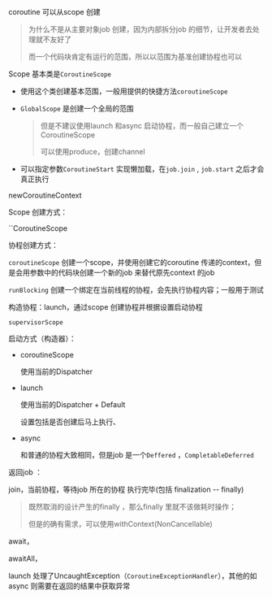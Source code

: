 coroutine 可以从scope 创建

> 为什么不是从主要对象job 创建，因为内部拆分job 的细节，让开发者去处理就不友好了
>
> 而一个代码块肯定有运行的范围，所以以范围为基准创建协程也可以

Scope 基本类是`CoroutineScope` 

- 使用这个类创建基本范围，一般用提供的快捷方法`coroutineScope`

- `GlobalScope` 是创建一个全局的范围

  > 但是不建议使用launch 和async 启动协程，而一般自己建立一个CoroutineScope
  >
  > 可以使用produce，创建channel

- 可以指定参数`CoroutineStart` 实现懒加载，在`job.join` , `job.start` 之后才会真正执行

newCoroutineContext



Scope 创建方式：

``CoroutineScope` ` 



协程创建方式：

`coroutineScope` 创建一个scope，并使用创建它的coroutine 传递的context，但是会用参数中的代码块创建一个新的job 来替代原先context 的job



`runBlocking` 创建一个绑定在当前线程的协程，会先执行协程内容；一般用于测试

构造协程：launch，通过scope 创建协程并根据设置启动协程

`supervisorScope` 



启动方式（构造器）：

- coroutineScope

  使用当前的Dispatcher

- launch 

  使用当前的Dispatcher + Default

  设置包括是否创建后马上执行、

- async

  和普通的协程大致相同，但是job 是一个`Deffered` ，`CompletableDeferred` 



返回job ：

join，当前协程，等待job 所在的协程 执行完毕(包括 finalization -- finally)

> 既然取消的设计产生的finally ，那么finally 里就不该做耗时操作；
>
> 但是的确有需求，可以使用withContext(NonCancellable)

await，

awaitAll，



launch 处理了UncaughtException（`CoroutineExceptionHandler`），其他的如async 则需要在返回的结果中获取异常  

